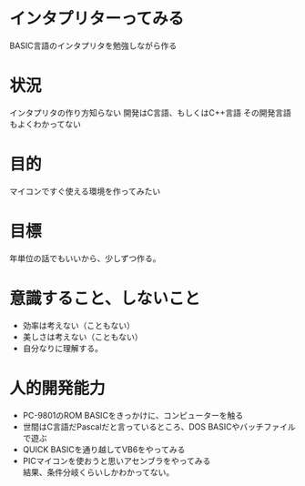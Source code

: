 # インタプリターってみる
BASIC言語のインタプリタを勉強しながら作る
# 状況
インタプリタの作り方知らない
開発はC言語、もしくはC++言語
その開発言語もよくわかってない
# 目的
マイコンですぐ使える環境を作ってみたい
# 目標
年単位の話でもいいから、少しずつ作る。
# 意識すること、しないこと
* 効率は考えない（こともない）
* 美しさは考えない（こともない）
* 自分なりに理解する。
# 人的開発能力
* PC-9801のROM BASICをきっかけに、コンピューターを触る
* 世間はC言語だPascalだと言っているところ、DOS BASICやバッチファイルで遊ぶ
* QUICK BASICを通り越してVB6をやってみる
* PICマイコンを使おうと思いアセンブラをやってみる  
結果、条件分岐くらいしかわかってない。
